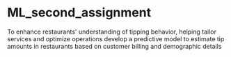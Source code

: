 # ML_second_assignment
To enhance restaurants' understanding of tipping behavior, helping tailor services  and optimize operations develop a predictive model to estimate tip amounts in  restaurants based on customer billing and demographic details

